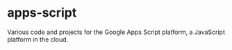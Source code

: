 # apps-script
Various code and projects for the Google Apps Script platform, a JavaScript platform in the cloud.
